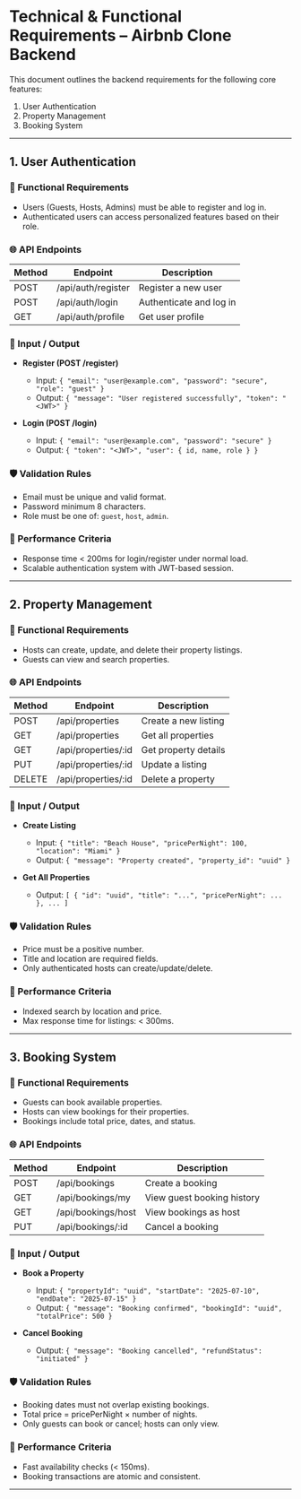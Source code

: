 # Technical & Functional Requirements – Airbnb Clone Backend

This document outlines the backend requirements for the following core features:
1. User Authentication
2. Property Management
3. Booking System

---

## 1. User Authentication

### 🔧 Functional Requirements
- Users (Guests, Hosts, Admins) must be able to register and log in.
- Authenticated users can access personalized features based on their role.

### 🌐 API Endpoints
| Method | Endpoint         | Description            |
|--------|------------------|------------------------|
| POST   | /api/auth/register | Register a new user   |
| POST   | /api/auth/login    | Authenticate and log in |
| GET    | /api/auth/profile  | Get user profile      |

### 🧾 Input / Output
- **Register (POST /register)**
  - Input: `{ "email": "user@example.com", "password": "secure", "role": "guest" }`
  - Output: `{ "message": "User registered successfully", "token": "<JWT>" }`

- **Login (POST /login)**
  - Input: `{ "email": "user@example.com", "password": "secure" }`
  - Output: `{ "token": "<JWT>", "user": { id, name, role } }`

### 🛡️ Validation Rules
- Email must be unique and valid format.
- Password minimum 8 characters.
- Role must be one of: `guest`, `host`, `admin`.

### 🚀 Performance Criteria
- Response time < 200ms for login/register under normal load.
- Scalable authentication system with JWT-based session.

---

## 2. Property Management

### 🔧 Functional Requirements
- Hosts can create, update, and delete their property listings.
- Guests can view and search properties.

### 🌐 API Endpoints
| Method | Endpoint              | Description               |
|--------|-----------------------|---------------------------|
| POST   | /api/properties       | Create a new listing      |
| GET    | /api/properties       | Get all properties        |
| GET    | /api/properties/:id   | Get property details      |
| PUT    | /api/properties/:id   | Update a listing          |
| DELETE | /api/properties/:id   | Delete a property         |

### 🧾 Input / Output
- **Create Listing**
  - Input: `{ "title": "Beach House", "pricePerNight": 100, "location": "Miami" }`
  - Output: `{ "message": "Property created", "property_id": "uuid" }`

- **Get All Properties**
  - Output: `[ { "id": "uuid", "title": "...", "pricePerNight": ... }, ... ]`

### 🛡️ Validation Rules
- Price must be a positive number.
- Title and location are required fields.
- Only authenticated hosts can create/update/delete.

### 🚀 Performance Criteria
- Indexed search by location and price.
- Max response time for listings: < 300ms.

---

## 3. Booking System

### 🔧 Functional Requirements
- Guests can book available properties.
- Hosts can view bookings for their properties.
- Bookings include total price, dates, and status.

### 🌐 API Endpoints
| Method | Endpoint              | Description                |
|--------|-----------------------|----------------------------|
| POST   | /api/bookings         | Create a booking           |
| GET    | /api/bookings/my      | View guest booking history |
| GET    | /api/bookings/host    | View bookings as host      |
| PUT    | /api/bookings/:id     | Cancel a booking           |

### 🧾 Input / Output
- **Book a Property**
  - Input: `{ "propertyId": "uuid", "startDate": "2025-07-10", "endDate": "2025-07-15" }`
  - Output: `{ "message": "Booking confirmed", "bookingId": "uuid", "totalPrice": 500 }`

- **Cancel Booking**
  - Output: `{ "message": "Booking cancelled", "refundStatus": "initiated" }`

### 🛡️ Validation Rules
- Booking dates must not overlap existing bookings.
- Total price = pricePerNight × number of nights.
- Only guests can book or cancel; hosts can only view.

### 🚀 Performance Criteria
- Fast availability checks (< 150ms).
- Booking transactions are atomic and consistent.

---
